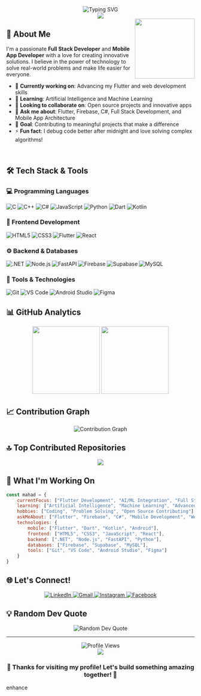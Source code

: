 <div align="center">
  <img src="https://readme-typing-svg.herokuapp.com?font=Fira+Code&size=32&duration=4000&pause=1000&color=00D9FF&center=true&vCenter=true&multiline=true&width=800&height=100&lines=Hi+%F0%9F%91%8B+I'm+Mahad+Ghauri;" alt="Typing SVG" />
</div>

<div align="center">
  <img src="https://capsule-render.vercel.app/api?type=waving&color=gradient&customColorList=6,11,20&height=120&section=header&text=Welcome%20to%20my%20GitHub!&fontSize=40&fontColor=fff&animation=twinkling" />
</div>

<img align="right" height="160" src="https://media.giphy.com/media/v1.Y2lkPTc5MGI3NjExdHV6c2FwZTEyMTQydzhzOTRmZTllZGhvbDJsNHVjZGJ5cjF2OXA3byZlcD12MV9pbnRlcm5hbF9naWZfYnlfaWQmY3Q9Zw/qgQUggAC3Pfv687qPC/giphy.gif" />

## 🚀 About Me

I'm a passionate **Full Stack Developer** and **Mobile App Developer** with a love for creating innovative solutions. I believe in the power of technology to solve real-world problems and make life easier for everyone.

- 🔭 **Currently working on**: Advancing my Flutter and web development skills
- 🌱 **Learning**: Artificial Intelligence and Machine Learning
- 👯 **Looking to collaborate on**: Open source projects and innovative apps
- 💬 **Ask me about**: Flutter, Firebase, C#, Full Stack Development, and Mobile App Architecture
- 🎯 **Goal**: Contributing to meaningful projects that make a difference
- ⚡ **Fun fact**: I debug code better after midnight and love solving complex algorithms!

<br clear="right"/>

## 🛠️ Tech Stack & Tools

### 💻 Programming Languages
<div align="left">
  <img src="https://img.shields.io/badge/C-00599C?style=for-the-badge&logo=c&logoColor=white" alt="C" />
  <img src="https://img.shields.io/badge/C%2B%2B-00599C?style=for-the-badge&logo=c%2B%2B&logoColor=white" alt="C++" />
  <img src="https://img.shields.io/badge/C%23-239120?style=for-the-badge&logo=c-sharp&logoColor=white" alt="C#" />
  <img src="https://img.shields.io/badge/JavaScript-F7DF1E?style=for-the-badge&logo=javascript&logoColor=black" alt="JavaScript" />
  <img src="https://img.shields.io/badge/Python-3776AB?style=for-the-badge&logo=python&logoColor=white" alt="Python" />
  <img src="https://img.shields.io/badge/Dart-0175C2?style=for-the-badge&logo=dart&logoColor=white" alt="Dart" />
  <img src="https://img.shields.io/badge/Kotlin-0095D5?style=for-the-badge&logo=kotlin&logoColor=white" alt="Kotlin" />
</div>

### 🎨 Frontend Development
<div align="left">
  <img src="https://img.shields.io/badge/HTML5-E34F26?style=for-the-badge&logo=html5&logoColor=white" alt="HTML5" />
  <img src="https://img.shields.io/badge/CSS3-1572B6?style=for-the-badge&logo=css3&logoColor=white" alt="CSS3" />
  <img src="https://img.shields.io/badge/Flutter-02569B?style=for-the-badge&logo=flutter&logoColor=white" alt="Flutter" />
  <img src="https://img.shields.io/badge/React-20232A?style=for-the-badge&logo=react&logoColor=61DAFB" alt="React" />
</div>

### ⚙️ Backend & Databases
<div align="left">
  <img src="https://img.shields.io/badge/.NET-5C2D91?style=for-the-badge&logo=.net&logoColor=white" alt=".NET" />
  <img src="https://img.shields.io/badge/Node.js-339933?style=for-the-badge&logo=nodedotjs&logoColor=white" alt="Node.js" />
  <img src="https://img.shields.io/badge/FastAPI-009688?style=for-the-badge&logo=fastapi&logoColor=white" alt="FastAPI" />
  <img src="https://img.shields.io/badge/Firebase-FFCA28?style=for-the-badge&logo=firebase&logoColor=black" alt="Firebase" />
  <img src="https://img.shields.io/badge/Supabase-181818?style=for-the-badge&logo=supabase&logoColor=white" alt="Supabase" />
  <img src="https://img.shields.io/badge/MySQL-4479A1?style=for-the-badge&logo=mysql&logoColor=white" alt="MySQL" />
</div>

### 🔧 Tools & Technologies
<div align="left">
  <img src="https://img.shields.io/badge/Git-F05032?style=for-the-badge&logo=git&logoColor=white" alt="Git" />
  <img src="https://img.shields.io/badge/VS%20Code-007ACC?style=for-the-badge&logo=visual-studio-code&logoColor=white" alt="VS Code" />
  <img src="https://img.shields.io/badge/Android%20Studio-3DDC84?style=for-the-badge&logo=android-studio&logoColor=white" alt="Android Studio" />
  <img src="https://img.shields.io/badge/Figma-F24E1E?style=for-the-badge&logo=figma&logoColor=white" alt="Figma" />
</div>

## 📊 GitHub Analytics

<div align="center">
  <img height="180em" src="https://github-readme-stats.vercel.app/api?username=Mahad-Ghauri&show_icons=true&count_private=true&theme=tokyonight&hide_border=true&bg_color=0D1117&title_color=00D9FF&icon_color=00D9FF&text_color=C9D1D9&ring_color=00D9FF" />
  <img height="180em" src="https://github-readme-stats.vercel.app/api/top-langs/?username=Mahad-Ghauri&layout=compact&theme=tokyonight&hide_border=true&bg_color=0D1117&title_color=00D9FF&text_color=C9D1D9&langs_count=8" />
</div>

## 📈 Contribution Graph
<div align="center">
  <img src="https://github-readme-activity-graph.vercel.app/graph?username=Mahad-Ghauri&theme=tokyo-night&bg_color=0D1117&color=00D9FF&line=00D9FF&point=FFFFFF&area=true&hide_border=true" alt="Contribution Graph" />
</div>

## 🔝 Top Contributed Repositories
<div align="center">
  <img src="https://github-contributor-stats.vercel.app/api?username=Mahad-Ghauri&limit=5&theme=tokyonight&combine_all_yearly_contributions=true&hide_border=true&bg_color=0D1117&title_color=00D9FF&text_color=C9D1D9" />
</div>

## 💼 What I'm Working On

```javascript
const mahad = {
    currentFocus: ["Flutter Development", "AI/ML Integration", "Full Stack Apps"],
    learning: ["Artificial Intelligence", "Machine Learning", "Advanced Flutter"],
    hobbies: ["Coding", "Problem Solving", "Open Source Contributing"],
    askMeAbout: ["Flutter", "Firebase", "C#", "Mobile Development", "Web Development"],
    technologies: {
        mobile: ["Flutter", "Dart", "Kotlin", "Android"],
        frontend: ["HTML5", "CSS3", "JavaScript", "React"],
        backend: [".NET", "Node.js", "FastAPI", "Python"],
        databases: ["Firebase", "Supabase", "MySQL"],
        tools: ["Git", "VS Code", "Android Studio", "Figma"]
    }
}
```

## 🌐 Let's Connect!

<div align="center">
  <a href="https://www.linkedin.com/in/mahad-ghauri-b59911353" target="_blank">
    <img src="https://img.shields.io/badge/LinkedIn-0077B5?style=for-the-badge&logo=linkedin&logoColor=white&hover_color=0056b3" alt="LinkedIn" />
  </a>
  <a href="mailto:mahadghauri222@gmail.com" target="_blank">
    <img src="https://img.shields.io/badge/Gmail-D14836?style=for-the-badge&logo=gmail&logoColor=white" alt="Gmail" />
  </a>
  <a href="https://www.instagram.com/_ghauri?igsh=dmp1MzI4dGh1YjM3&utm_source=qr" target="_blank">
    <img src="https://img.shields.io/badge/Instagram-E4405F?style=for-the-badge&logo=instagram&logoColor=white" alt="Instagram" />
  </a>
  <a href="https://www.facebook.com/mahad.ghauri?mibextid=wwXIfr&mibextid=wwXIfr" target="_blank">
    <img src="https://img.shields.io/badge/Facebook-1877F2?style=for-the-badge&logo=facebook&logoColor=white" alt="Facebook" />
  </a>
</div>

## 💡 Random Dev Quote
<div align="center">
  <img src="https://quotes-github-readme.vercel.app/api?type=horizontal&theme=tokyonight&border=true" alt="Random Dev Quote" />
</div>

---

<div align="center">
  <img src="https://komarev.com/ghpvc/?username=Mahad-Ghauri&label=Profile%20Views&color=00D9FF&style=for-the-badge" alt="Profile Views" />
</div>

<div align="center">
  <img src="https://capsule-render.vercel.app/api?type=waving&color=gradient&customColorList=6,11,20&height=100&section=footer&fontSize=40&fontColor=fff&animation=twinkling" />
</div>

<div align="center">
  <h3>💙 Thanks for visiting my profile! Let's build something amazing together! 💙</h3>
</div>enhance
